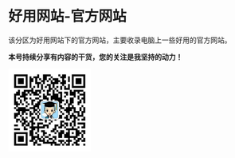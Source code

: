 # 好用网站-官方网站

该分区为好用网站下的官方网站，主要收录电脑上一些好用的官方网站。

**本号持续分享有内容的干货，您的关注是我坚持的动力！**

<img src="./../../../_assets/clip_image002.jpg" style="width:33%;" />